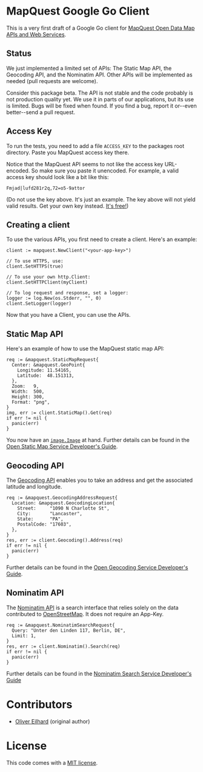 # MapQuest Google Go Client

This is a very first draft of a Google Go client for
[MapQuest Open Data Map APIs and Web Services](http://developer.mapquest.com/web/products/open).

## Status

We just implemented a limited set of APIs: The Static Map API,
the Geocoding API, and the Nominatim API. Other APIs will be
implemented as needed (pull requests are welcome).

Consider this package beta. The API is not stable and the code probably
is not production quality yet. We use it in parts of our applications,
but its use is limited. Bugs will be fixed when found. If you find a
bug, report it or--even better--send a pull request.

## Access Key

To run the tests, you need to add a file `ACCESS_KEY` to the packages root
directory. Paste you MapQuest access key there.

Notice that the MapQuest API seems to not like the access key URL-encoded.
So make sure you paste it unencoded. For example, a valid access key should
look like a bit like this:

    Fmjad|lufd281r2q,72=o5-9attor

(Do not use the key above. It's just an example. The key above will not
yield valid results. Get your own key instead.
[It's free!](http://developer.mapquest.com/web/products/open))

## Creating a client

To use the various APIs, you first need to create a client.
Here's an example:

    client := mapquest.NewClient("<your-app-key>")

    // To use HTTPS, use:
    client.SetHTTPS(true)

    // To use your own http.Client:
    client.SetHTTPClient(myClient)

    // To log request and response, set a logger:
    logger := log.New(os.Stderr, "", 0)
    client.SetLogger(logger)

Now that you have a Client, you can use the APIs.

## Static Map API

Here's an example of how to use the MapQuest static map API:

    req := &mapquest.StaticMapRequest{
      Center: &mapquest.GeoPoint{
        Longitude: 11.54165,
        Latitude:  48.151313,
      },
      Zoom:   9,
      Width:  500,
      Height: 300,
      Format: "png",
    }
    img, err := client.StaticMap().Get(req)
    if err != nil {
      panic(err)
    }

You now have an [`image.Image`](http://golang.org/pkg/image/#Image) at hand.
Further details can be found in the
[Open Static Map Service Developer's Guide](http://open.mapquestapi.com/staticmap/).

## Geocoding API

The [Geocoding API](http://open.mapquestapi.com/geocoding/) enables you
to take an address and get the associated latitude and longitude.

    req := &mapquest.GeocodingAddressRequest{
      Location: &mapquest.GeocodingLocation{
        Street:     "1090 N Charlotte St",
        City:       "Lancaster",
        State:      "PA",
        PostalCode: "17603",
      },
    }
    res, err := client.Geocoding().Address(req)
    if err != nil {
      panic(err)
    }

Further details can be found in the
[Open Geocoding Service Developer's Guide](http://open.mapquestapi.com/geocoding/).

## Nominatim API

The [Nominatim API](http://open.mapquestapi.com/nominatim/) is a search
interface that relies solely on the data contributed to
[OpenStreetMap](http://www.openstreetmap.org/). It does not require an App-Key.

    req := &mapquest.NominatimSearchRequest{
      Query: "Unter den Linden 117, Berlin, DE",
      Limit: 1,
    }
    res, err := client.Nominatim().Search(req)
    if err != nil {
      panic(err)
    }

Further details can be found in the
[Nominatim Search Service Developer's Guide](http://open.mapquestapi.com/nominatim/)

# Contributors

* [Oliver Eilhard](https://github.com/olivere/) (original author)

# License

This code comes with a [MIT
license](https://github.com/olivere/mapquest/blob/master/LICENSE).

